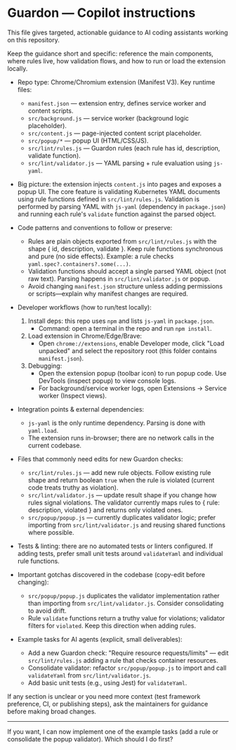 <!-- GitHub Copilot instructions for contributors and AI agents -->
# Guardon — Copilot instructions

This file gives targeted, actionable guidance to AI coding assistants working on this repository.

Keep the guidance short and specific: reference the main components, where rules live, how validation flows, and how to run or load the extension locally.

- Repo type: Chrome/Chromium extension (Manifest V3). Key runtime files:
  - `manifest.json` — extension entry, defines service worker and content scripts.
  - `src/background.js` — service worker (background logic placeholder).
  - `src/content.js` — page-injected content script placeholder.
  - `src/popup/*` — popup UI (HTML/CSS/JS).
  - `src/lint/rules.js` — Guardon rules (each rule has id, description, validate function).
  - `src/lint/validator.js` — YAML parsing + rule evaluation using `js-yaml`.

- Big picture: the extension injects `content.js` into pages and exposes a popup UI. The core feature is validating Kubernetes YAML documents using rule functions defined in `src/lint/rules.js`. Validation is performed by parsing YAML with `js-yaml` (dependency in `package.json`) and running each rule's `validate` function against the parsed object.

- Code patterns and conventions to follow or preserve:
  - Rules are plain objects exported from `src/lint/rules.js` with the shape { id, description, validate }. Keep rule functions synchronous and pure (no side effects). Example: a rule checks `yaml.spec?.containers?.some(...)`.
  - Validation functions should accept a single parsed YAML object (not raw text). Parsing happens in `src/lint/validator.js` or popup.
  - Avoid changing `manifest.json` structure unless adding permissions or scripts—explain why manifest changes are required.

- Developer workflows (how to run/test locally):
  1. Install deps: this repo uses `npm` and lists `js-yaml` in `package.json`.
     - Command: open a terminal in the repo and run `npm install`.
  2. Load extension in Chrome/Edge/Brave:
     - Open `chrome://extensions`, enable Developer mode, click "Load unpacked" and select the repository root (this folder contains `manifest.json`).
  3. Debugging:
     - Open the extension popup (toolbar icon) to run popup code. Use DevTools (inspect popup) to view console logs.
     - For background/service worker logs, open Extensions → Service worker (Inspect views).

- Integration points & external dependencies:
  - `js-yaml` is the only runtime dependency. Parsing is done with `yaml.load`.
  - The extension runs in-browser; there are no network calls in the current codebase.

- Files that commonly need edits for new Guardon checks:
  - `src/lint/rules.js` — add new rule objects. Follow existing rule shape and return boolean `true` when the rule is violated (current code treats truthy as violation).
  - `src/lint/validator.js` — update result shape if you change how rules signal violations. The validator currently maps rules to { rule: description, violated } and returns only violated ones.
  - `src/popup/popup.js` — currently duplicates validator logic; prefer importing from `src/lint/validator.js` and reusing shared functions where possible.

- Tests & linting: there are no automated tests or linters configured. If adding tests, prefer small unit tests around `validateYaml` and individual rule functions.

- Important gotchas discovered in the codebase (copy-edit before changing):
  - `src/popup/popup.js` duplicates the validator implementation rather than importing from `src/lint/validator.js`. Consider consolidating to avoid drift.
  - Rule `validate` functions return a truthy value for violations; validator filters for `violated`. Keep this direction when adding rules.

- Example tasks for AI agents (explicit, small deliverables):
  - Add a new Guardon check: "Require resource requests/limits" — edit `src/lint/rules.js` adding a rule that checks container resources.
  - Consolidate validator: refactor `src/popup/popup.js` to import and call `validateYaml` from `src/lint/validator.js`.
  - Add basic unit tests (e.g., using Jest) for `validateYaml`.

If any section is unclear or you need more context (test framework preference, CI, or publishing steps), ask the maintainers for guidance before making broad changes.

---
If you want, I can now implement one of the example tasks (add a rule or consolidate the popup validator). Which should I do first?
